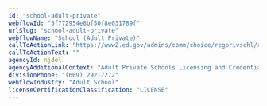 ```yaml
---
id: "school-adult-private"
webflowId: "5f772954e8bf50f8e031789f"
urlSlug: "school-adult-private"
webflowName: "School (Adult Private)"
callToActionLink: "https://www2.ed.gov/admins/comm/choice/regprivschl/regprivschl.pdf"
callToActionText: ""
agencyId: njdol
agencyAdditionalContext: "Adult Private Schools Licensing and Credentials"
divisionPhone: "(609) 292-7272"
webflowIndustry: "Adult School"
licenseCertificationClassification: "LICENSE"
---
```


